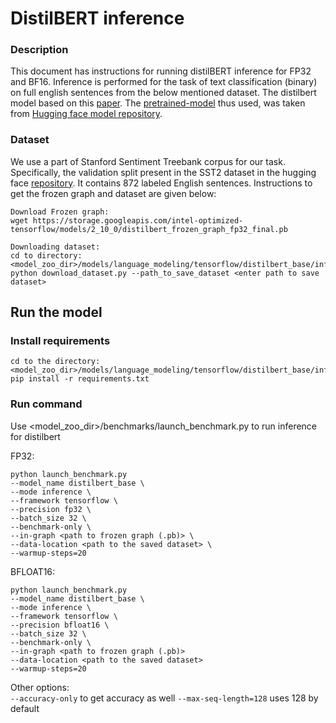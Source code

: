 <!--- 0. Title -->
# DistilBERT inference

<!-- 10. Description -->

### Description
This document has instructions for running distilBERT inference for FP32 and BF16. Inference is performed for the task of text classification (binary) on full english sentences from the below mentioned dataset. The distilbert model based on this [paper](https://arxiv.org/abs/1910.01108).
The [pretrained-model](https://huggingface.co/distilbert-base-uncased-finetuned-sst-2-english?text=I+like+you.+I+love+you) thus used, was taken from [Hugging face model repository](https://huggingface.co/models).

### Dataset
We use a part of Stanford Sentiment Treebank corpus for our task. Specifically, the validation split present in the SST2 dataset in the hugging face [repository](https://huggingface.co/datasets/sst2). It contains 872 labeled English sentences. Instructions to get the frozen graph and dataset are given below:

```
Download Frozen graph:
wget https://storage.googleapis.com/intel-optimized-tensorflow/models/2_10_0/distilbert_frozen_graph_fp32_final.pb

Downloading dataset:
cd to directory:  <model_zoo_dir>/models/language_modeling/tensorflow/distilbert_base/inference/
python download_dataset.py --path_to_save_dataset <enter path to save dataset>

```

## Run the model

### Install requirements

```
cd to the directory: <model_zoo_dir>/models/language_modeling/tensorflow/distilbert_base/inference
pip install -r requirements.txt
```

### Run command

Use <model_zoo_dir>/benchmarks/launch_benchmark.py to run inference for distilbert

FP32:

```
python launch_benchmark.py 
--model_name distilbert_base \
--mode inference \
--framework tensorflow \
--precision fp32 \
--batch_size 32 \ 
--benchmark-only \
--in-graph <path to frozen graph (.pb)> \
--data-location <path to the saved dataset> \
--warmup-steps=20
```

BFLOAT16:

```
python launch_benchmark.py 
--model_name distilbert_base \
--mode inference \
--framework tensorflow \
--precision bfloat16 \
--batch_size 32 \ 
--benchmark-only \
--in-graph <path to frozen graph (.pb)>
--data-location <path to the saved dataset>
--warmup-steps=20
```

Other options: \
`--accuracy-only` to get accuracy as well
`--max-seq-length=128` uses 128 by default
